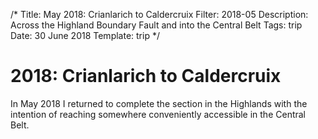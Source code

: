 /*
Title: May 2018: Crianlarich to Caldercruix
Filter: 2018-05
Description: Across the Highland Boundary Fault and into the Central Belt
Tags: trip
Date: 30 June 2018
Template: trip
*/

# 2018: Crianlarich to Caldercruix

In May 2018 I returned to complete the section in the Highlands with the intention of reaching somewhere conveniently accessible in the Central Belt.